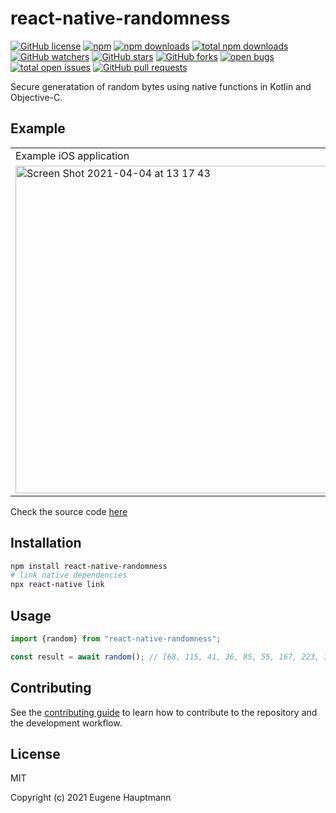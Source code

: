 # react-native-randomness

[![GitHub license](https://img.shields.io/github/license/eugenehp/react-native-randomness.svg?color=blue&style=for-the-badge)](./LICENSE)
[![npm](https://img.shields.io/npm/v/react-native-randomness.svg?color=green&style=for-the-badge)](https://www.npmjs.com/package/react-native-randomness)
[![npm downloads](https://img.shields.io/npm/dw/react-native-randomness.svg?label=npm%20downloads&style=for-the-badge)](https://npmcharts.com/compare/react-native-randomness?minimal=true)
[![total npm downloads](https://img.shields.io/npm/dt/react-native-randomness.svg?label=total%20npm%20downloads&style=for-the-badge)](https://npmcharts.com/compare/react-native-randomness?minimal=true)
[![GitHub watchers](https://img.shields.io/github/watchers/eugenehp/react-native-randomness.svg?style=for-the-badge)](https://github.com/eugenehp/react-native-randomness/watchers)
[![GitHub stars](https://img.shields.io/github/stars/eugenehp/react-native-randomness.svg?label=GitHub%20stars&style=for-the-badge)](https://github.com/eugenehp/react-native-randomness/stargazers)
[![GitHub forks](https://img.shields.io/github/forks/eugenehp/react-native-randomness.svg?style=for-the-badge)](https://github.com/eugenehp/react-native-randomness/network/members)
[![open bugs](https://img.shields.io/github/issues-raw/eugenehp/react-native-randomness/bug.svg?color=d73a4a&label=open%20bugs&style=for-the-badge)](https://github.com/eugenehp/react-native-randomness/issues?utf8=%E2%9C%93&q=is%3Aissue+is%3Aopen+label%3Abug)
[![total open issues](https://img.shields.io/github/issues-raw/eugenehp/react-native-randomness.svg?label=total%20open%20issues&style=for-the-badge)](https://github.com/eugenehp/react-native-randomness/issues)
[![GitHub pull requests](https://img.shields.io/github/issues-pr-raw/eugenehp/react-native-randomness.svg?style=for-the-badge)](https://github.com/eugenehp/react-native-randomness/pulls)

Secure generatation of random bytes using native functions in Kotlin and Objective-C.

## Example

<table>
<tr>
  <td>Example iOS application</td>
  <td>Example Android application</td>
</tr>
<tr>
  <td>
   <img width="524" alt="Screen Shot 2021-04-04 at 13 17 43" src="https://user-images.githubusercontent.com/1857263/113520483-3d167d00-9548-11eb-9caf-386d6bce6e8b.png">
  </td>
  <td>
   <img width="457" alt="Screen Shot 2021-04-04 at 13 04 14" src="https://user-images.githubusercontent.com/1857263/113520484-3d167d00-9548-11eb-87cc-5313c85260d0.png">
  </td>
</tr>
</table>

Check the source code [here](https://github.com/eugenehp/react-native-randomness/tree/main/example)

## Installation

```sh
npm install react-native-randomness
# link native dependencies
npx react-native link
```

## Usage

```js
import {random} from "react-native-randomness";

const result = await random(); // [68, 115, 41, 36, 85, 55, 167, 223, 122, 48, 124, 211, 162, 50, 7, 25]
```

## Contributing

See the [contributing guide](CONTRIBUTING.md) to learn how to contribute to the repository and the development workflow.

## License

MIT

Copyright (c) 2021 Eugene Hauptmann
